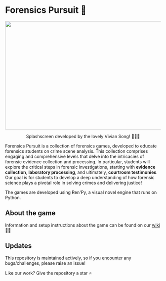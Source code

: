 # Forensics Pursuit 🔎

<p align="center">
   <img src="https://github.com/user-attachments/assets/06af8626-6d68-47a4-a8d0-961c6c68ab33" width="550" height="350">
  <p align="center"> Splashscreen developed by the lovely Vivian Song! 👩🏻‍🎨 </p>
</p>

Forensics Pursuit is a collection of forensics games, developed to educate forensics students on crime scene analysis.
This collection comprises engaging and comprehensive levels that delve into the intricacies of forensic evidence collection and processing. In particular, students will explore the critical steps in forensic investigations, starting with **evidence collection**, **laboratory processing**, and ultimately, **courtroom testimonies**. Our goal is for students to develop a deep understanding of how forensic science plays a pivotal role in solving crimes and delivering justice! 

The games are developed using Ren'Py, a visual novel engine that runs on Python. 

## About the game
Information and setup instructions about the game can be found on our [wiki](https://github.com/nina-huangg/Forensics-Pursuit/wiki) 🫧📄

## Updates
This repository is maintained actively, so if you encounter any bugs/challenges, please raise an issue!

Like our work?
Give the repository a star ⭐️ 
